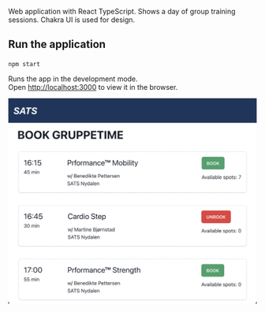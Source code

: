 Web application with React TypeScript. Shows a day of group training sessions. Chakra UI is used for design.

## Run the application

`npm start`

Runs the app in the development mode.\
Open [http://localhost:3000](http://localhost:3000) to view it in the browser.

![screenshot](./images/app_screenshot.png)
